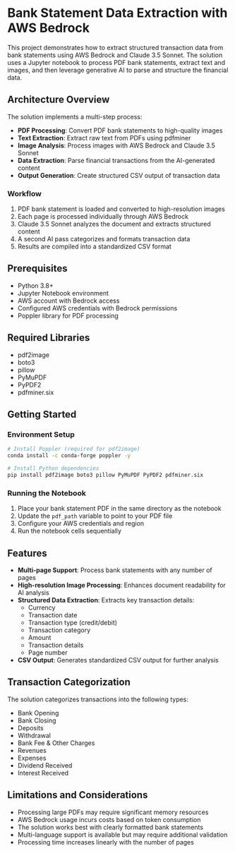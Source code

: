 # Bank Statement Data Extraction with AWS Bedrock

This project demonstrates how to extract structured transaction data from bank statements using AWS Bedrock and Claude 3.5 Sonnet. The solution uses a Jupyter notebook to process PDF bank statements, extract text and images, and then leverage generative AI to parse and structure the financial data.

## Architecture Overview

The solution implements a multi-step process:

- **PDF Processing**: Convert PDF bank statements to high-quality images
- **Text Extraction**: Extract raw text from PDFs using pdfminer
- **Image Analysis**: Process images with AWS Bedrock and Claude 3.5 Sonnet
- **Data Extraction**: Parse financial transactions from the AI-generated content
- **Output Generation**: Create structured CSV output of transaction data

### Workflow

1. PDF bank statement is loaded and converted to high-resolution images
2. Each page is processed individually through AWS Bedrock
3. Claude 3.5 Sonnet analyzes the document and extracts structured content
4. A second AI pass categorizes and formats transaction data
5. Results are compiled into a standardized CSV format

## Prerequisites

- Python 3.8+
- Jupyter Notebook environment
- AWS account with Bedrock access
- Configured AWS credentials with Bedrock permissions
- Poppler library for PDF processing

## Required Libraries

- pdf2image
- boto3
- pillow
- PyMuPDF
- PyPDF2
- pdfminer.six

## Getting Started

### Environment Setup

```bash
# Install Poppler (required for pdf2image)
conda install -c conda-forge poppler -y

# Install Python dependencies
pip install pdf2image boto3 pillow PyMuPDF PyPDF2 pdfminer.six
```

### Running the Notebook

1. Place your bank statement PDF in the same directory as the notebook
2. Update the `pdf_path` variable to point to your PDF file
3. Configure your AWS credentials and region
4. Run the notebook cells sequentially

## Features

- **Multi-page Support**: Process bank statements with any number of pages
- **High-resolution Image Processing**: Enhances document readability for AI analysis
- **Structured Data Extraction**: Extracts key transaction details:
  - Currency
  - Transaction date
  - Transaction type (credit/debit)
  - Transaction category
  - Amount
  - Transaction details
  - Page number
- **CSV Output**: Generates standardized CSV output for further analysis

## Transaction Categorization

The solution categorizes transactions into the following types:

- Bank Opening
- Bank Closing
- Deposits
- Withdrawal
- Bank Fee & Other Charges
- Revenues
- Expenses
- Dividend Received
- Interest Received

## Limitations and Considerations

- Processing large PDFs may require significant memory resources
- AWS Bedrock usage incurs costs based on token consumption
- The solution works best with clearly formatted bank statements
- Multi-language support is available but may require additional validation
- Processing time increases linearly with the number of pages
